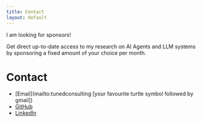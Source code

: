```yaml
---
title: Contact
layout: default
---
```


I am looking for sponsors!

Get direct up-to-date access to my research on AI Agents and LLM systems by sponsoring a fixed amount of your choice per month. 


# Contact

- [Email](mailto:tunedconsulting [your favourite turtle symbol followed by gmail])
- [GitHub](https://github.com/Mec-iS)
- [LinkedIn](https://linkedin.com/in/lorenzomoriondo)
